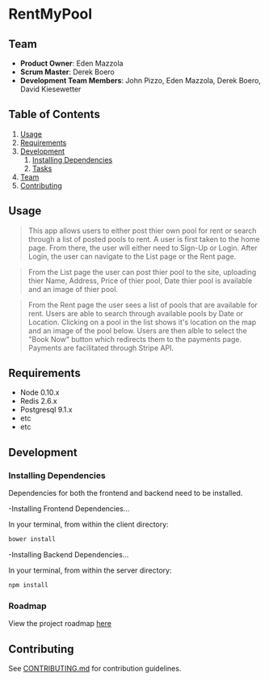 # RentMyPool

## Team

  - __Product Owner__: Eden Mazzola
  - __Scrum Master__: Derek Boero
  - __Development Team Members__: 
    John Pizzo,
    Eden Mazzola,
    Derek Boero,
    David Kiesewetter

## Table of Contents

1. [Usage](#Usage)
1. [Requirements](#requirements)
1. [Development](#development)
    1. [Installing Dependencies](#installing-dependencies)
    1. [Tasks](#tasks)
1. [Team](#team)
1. [Contributing](#contributing)

## Usage

> This app allows users to either post thier own pool for rent or search through a list of posted pools to rent. A user is first taken to the home page. From there, the user will either need to Sign-Up or Login. After Login, the user can navigate to the List page or the Rent page. 

> From the List page the user can post thier pool to the site, uploading thier Name, Address, Price of thier pool, Date thier pool is available and an image of thier pool. 

> From the Rent page the user sees a list of pools that are available for rent. Users are able to search through available pools by Date or Location. Clicking on a pool in the list shows it's location on the map and an image of the pool below. Users are then alble to select the "Book Now" button which redirects them to the payments page. Payments are facilitated through Stripe API. 


## Requirements

- Node 0.10.x
- Redis 2.6.x
- Postgresql 9.1.x
- etc
- etc

## Development

### Installing Dependencies

Dependencies for both the frontend and backend need to be installed.

-Installing Frontend Dependencies... 

In your terminal, from within the client directory:

```sh
bower install
```
-Installing Backend Dependencies...

In your terminal, from within the server directory:

```sh
npm install
```


### Roadmap

View the project roadmap [here](LINK_TO_PROJECT_ISSUES)


## Contributing

See [CONTRIBUTING.md](CONTRIBUTING.md) for contribution guidelines.
